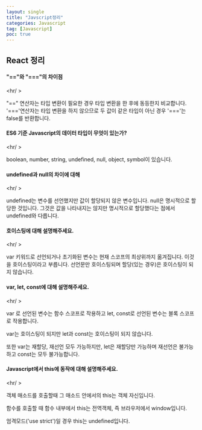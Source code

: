 ```yaml
---
layout: single
title: "Javscript정리"
categories: Javascript
tag: [Javascript]
poc: true
---
```


## React 정리 





#### "=="와 "==="의 차이점

<hr/ >

"==" 연산자는 타입 변환이 필요한 경우 타입 변환을 한 후에 동등한지 비교합니다. '==='연산자는 타입 변환을 하지 않으므로 두 값이 같은 타입이 아닌 경우 '==='는 false를 반환합니다.





#### ES6 기준 Javascript의 데이터 타입이 무엇이 있는가?

<hr/ >

boolean, number, string, undefined, null, object, symbol이 있습니다.







#### undefined과 null의 차이에 대해

<hr/ >

undefined는 변수를 선언했지만 값이 할당되지 않은 변수입니다. null은 명시적으로 할당한 것입니다. 그것은 값을 나타내지는 않지만 명시적으로 할당했다는 점에서 undefined와 다릅니다.





#### 호이스팅에 대해 설명해주세요.

<hr/ >

var 키워드로 선언되거나 초기화된 변수는 현재 스코프의 최상위까지 옮겨집니다. 이것을 호이스팅이라고 부릅니다. 선언문만 호이스팅되며 할당(있는 경우)은 호이스팅이 되지 않습니다.





#### var, let, const에 대해 설명해주세요.

<hr/ >

var 로 선언된 변수는 함수 스코프로 작용하고 let, const로 선언된 변수는 블록 스코프로 작용합니다.

var는 호이스팅이 되지만 let과 const는 호이스팅이 되지 않습니다.

또한 var는 재할당, 재선언 모두 가능하지만, let은 재할당만 가능하며 재선언은 불가능 하고 const는 모두 불가능합니다.





#### Javascript에서 this에 동작에 대해 설명해주세요.

<hr/ >

객체 매소드를 호출할때 그 매소드 안에서의 this는 객체 자신입니다.

함수를 호출할 때 함수 내부에서 this는 전역객체, 즉 브라우저에서 window입니다. 

엄격모드('use strict')일 경우 this는 undefined입니다.







